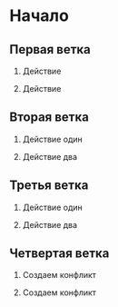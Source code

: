 # Начало

## Первая ветка
1. Действие

2. Действие

## Вторая ветка
1. Действие один

2. Действие два

## Третья ветка
1. Действие один

2. Действие два

## Четвертая ветка

1. Создаем конфликт

2. Создаем конфликт